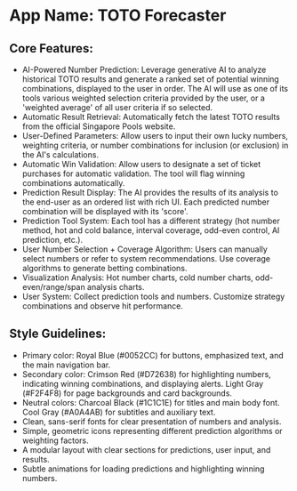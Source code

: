 # **App Name**: TOTO Forecaster

## Core Features:

- AI-Powered Number Prediction: Leverage generative AI to analyze historical TOTO results and generate a ranked set of potential winning combinations, displayed to the user in order. The AI will use as one of its tools various weighted selection criteria provided by the user, or a 'weighted average' of all user criteria if so selected.
- Automatic Result Retrieval: Automatically fetch the latest TOTO results from the official Singapore Pools website.
- User-Defined Parameters: Allow users to input their own lucky numbers, weighting criteria, or number combinations for inclusion (or exclusion) in the AI's calculations.
- Automatic Win Validation: Allow users to designate a set of ticket purchases for automatic validation. The tool will flag winning combinations automatically.
- Prediction Result Display: The AI provides the results of its analysis to the end-user as an ordered list with rich UI. Each predicted number combination will be displayed with its 'score'.
- Prediction Tool System: Each tool has a different strategy (hot number method, hot and cold balance, interval coverage, odd-even control, AI prediction, etc.).
- User Number Selection + Coverage Algorithm: Users can manually select numbers or refer to system recommendations. Use coverage algorithms to generate betting combinations.
- Visualization Analysis: Hot number charts, cold number charts, odd-even/range/span analysis charts.
- User System: Collect prediction tools and numbers. Customize strategy combinations and observe hit performance.

## Style Guidelines:

- Primary color: Royal Blue (#0052CC) for buttons, emphasized text, and the main navigation bar.
- Secondary color: Crimson Red (#D72638) for highlighting numbers, indicating winning combinations, and displaying alerts.  Light Gray (#F2F4F8) for page backgrounds and card backgrounds.
- Neutral colors: Charcoal Black (#1C1C1E) for titles and main body font. Cool Gray (#A0A4AB) for subtitles and auxiliary text.
- Clean, sans-serif fonts for clear presentation of numbers and analysis.
- Simple, geometric icons representing different prediction algorithms or weighting factors.
- A modular layout with clear sections for predictions, user input, and results.
- Subtle animations for loading predictions and highlighting winning numbers.